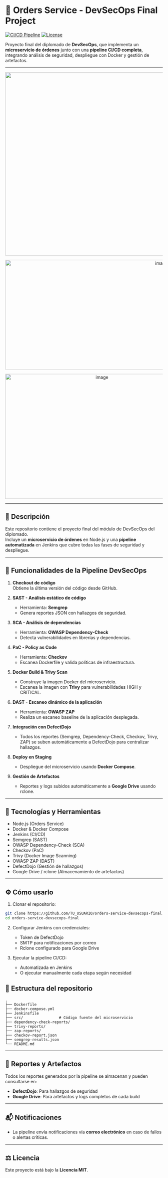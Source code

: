 
# 🛒 Orders Service - DevSecOps Final Project

[![CI/CD Pipeline](https://img.shields.io/badge/CI%2FCD-Jenkins-blue)](https://www.jenkins.io/) 
[![License](https://img.shields.io/badge/License-MIT-green)](LICENSE)

Proyecto final del diplomado de **DevSecOps**, que implementa un **microservicio de órdenes** junto con una **pipeline CI/CD completa**, integrando análisis de seguridad, despliegue con Docker y gestión de artefactos.

---
<p align="center">
  <img width="2669" height="585" alt="image" src="https://github.com/user-attachments/assets/7b9de3d0-defc-4731-9e4d-b842f6dbf9a3" />
</p>

<p align="center">
  <img width="984" height="350" alt="image" src="https://github.com/user-attachments/assets/a64bbd11-befc-4ae6-aaf9-b55dd242a75a" />
</p>

<p align="center">
  <img width="603" height="399" alt="image" src="https://github.com/user-attachments/assets/7f18e091-50c9-4190-a44a-20db933ecab8" />
</p>


---

## 📖 Descripción

Este repositorio contiene el proyecto final del módulo de DevSecOps del diplomado.  
Incluye un **microservicio de órdenes** en Node.js y una **pipeline automatizada** en Jenkins que cubre todas las fases de seguridad y despliegue.

---

## 🚀 Funcionalidades de la Pipeline DevSecOps

1. **Checkout de código**  
   Obtiene la última versión del código desde GitHub.

2. **SAST - Análisis estático de código**  
   - Herramienta: **Semgrep**  
   - Genera reportes JSON con hallazgos de seguridad.

3. **SCA - Análisis de dependencias**  
   - Herramienta: **OWASP Dependency-Check**  
   - Detecta vulnerabilidades en librerías y dependencias.

4. **PaC - Policy as Code**  
   - Herramienta: **Checkov**  
   - Escanea Dockerfile y valida políticas de infraestructura.

5. **Docker Build & Trivy Scan**  
   - Construye la imagen Docker del microservicio.  
   - Escanea la imagen con **Trivy** para vulnerabilidades HIGH y CRITICAL.

6. **DAST - Escaneo dinámico de la aplicación**  
   - Herramienta: **OWASP ZAP**  
   - Realiza un escaneo baseline de la aplicación desplegada.

7. **Integración con DefectDojo**  
   - Todos los reportes (Semgrep, Dependency-Check, Checkov, Trivy, ZAP) se suben automáticamente a DefectDojo para centralizar hallazgos.

8. **Deploy en Staging**  
   - Despliegue del microservicio usando **Docker Compose**.

9. **Gestión de Artefactos**  
   - Reportes y logs subidos automáticamente a **Google Drive** usando rclone.

---

## 🧰 Tecnologías y Herramientas

- Node.js (Orders Service)  
- Docker & Docker Compose  
- Jenkins (CI/CD)  
- Semgrep (SAST)  
- OWASP Dependency-Check (SCA)  
- Checkov (PaC)  
- Trivy (Docker Image Scanning)  
- OWASP ZAP (DAST)  
- DefectDojo (Gestión de hallazgos)  
- Google Drive / rclone (Almacenamiento de artefactos)

---

## ⚙️ Cómo usarlo

1. Clonar el repositorio:  
```bash
git clone https://github.com/TU_USUARIO/orders-service-devsecops-final.git
cd orders-service-devsecops-final
```

2. Configurar Jenkins con credenciales:

   * Token de DefectDojo
   * SMTP para notificaciones por correo
   * Rclone configurado para Google Drive

3. Ejecutar la pipeline CI/CD:

   * Automatizada en Jenkins
   * O ejecutar manualmente cada etapa según necesidad



## 📂 Estructura del repositorio

```
.
├── Dockerfile
├── docker-compose.yml
├── Jenkinsfile
├── src/                # Código fuente del microservicio
├── dependency-check-reports/
├── trivy-reports/
├── zap-reports/
├── checkov-report.json
├── semgrep-results.json
└── README.md
```

---

## 📝 Reportes y Artefactos

Todos los reportes generados por la pipeline se almacenan y pueden consultarse en:

* **DefectDojo**: Para hallazgos de seguridad
* **Google Drive**: Para artefactos y logs completos de cada build

---

## 📬 Notificaciones

* La pipeline envía notificaciones vía **correo electrónico** en caso de fallos o alertas críticas.

---

## ⚖️ Licencia

Este proyecto está bajo la **Licencia MIT**.
